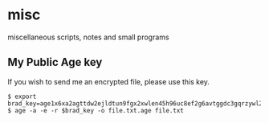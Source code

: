 # misc

miscellaneous scripts, notes and small programs

## My Public Age key

If you wish to send me an encrypted file, please use this key.

```
$ export brad_key=age1x6xa2agttdw2ejldtun9fgx2xwlen45h96uc8ef2g6avtggdc3gqrzywl2
$ age -a -e -r $brad_key -o file.txt.age file.txt
```

